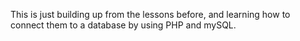 This is just building up from the lessons before, and learning how to connect them to a database by using PHP and mySQL.
